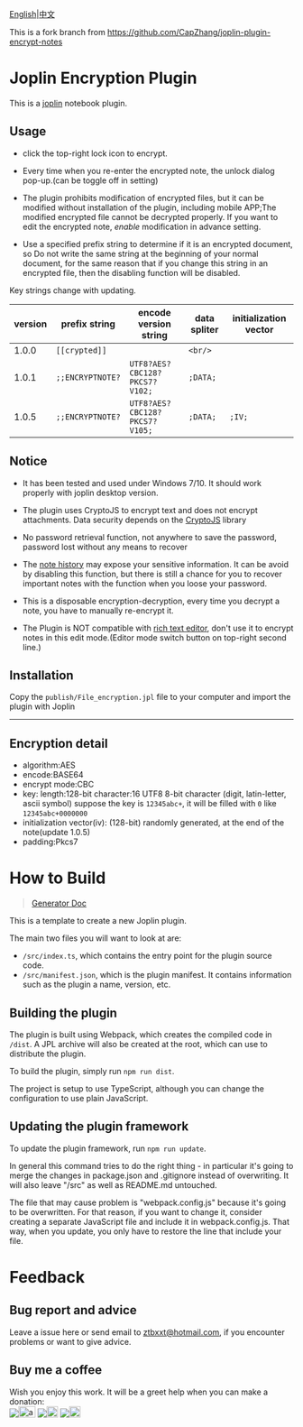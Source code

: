 [English](https://github.com/ZhangTe/joplin-plugin-encrypt-notes/blob/master/README.md)|[中文](https://github.com/ZhangTe/joplin-plugin-encrypt-notes/blob/master/README_zh.md)

This is a fork branch from https://github.com/CapZhang/joplin-plugin-encrypt-notes



# Joplin Encryption Plugin
This is a [joplin](https://joplinapp.org/) notebook plugin.
## Usage

- click the top-right lock icon to encrypt.

- Every time when you re-enter the encrypted note, the unlock dialog pop-up.(can be toggle off in setting)

- The plugin prohibits modification of encrypted files, but it can be modified without installation of the plugin, including mobile APP;The modified encrypted file cannot be decrypted properly. If you want to edit the encrypted note, *enable* modification in advance setting.

- Use a specified prefix string to determine if it is an encrypted document, so Do not write the same string at the beginning of your normal document, for the same reason that if you change this string in an encrypted file, then the disabling function will be disabled.

Key strings change with updating.

|version|prefix string|encode version string| data spliter | initialization vector |
| - | - | - | - | - |
| 1.0.0 | `[[crypted]]`|  | `<br/>` | |
| 1.0.1 | `;;ENCRYPTNOTE?` |`UTF8?AES?CBC128?PKCS7?V102;` |`;DATA;`| |
| 1.0.5 | `;;ENCRYPTNOTE?` |`UTF8?AES?CBC128?PKCS7?V105;` |`;DATA;`| `;IV;` |

## Notice

- It has been tested and used under Windows 7/10. It should work properly with joplin desktop version.

- The plugin uses CryptoJS to encrypt text and does not encrypt attachments. Data security depends on the [CryptoJS](https://cryptojs.gitbook.io/docs/) library

- No password retrieval function, not anywhere to save the password, password lost without any means to recover

- The [note history](https://joplinapp.org/note_history/) may expose your sensitive information. It can be avoid by disabling this function, but there is still a chance for you to recover important notes with the function when you loose your password.

- This is a disposable encryption-decryption, every time you decrypt a note, you have to manually re-encrypt it.

- The Plugin is NOT compatible with [rich text editor](https://joplinapp.org/rich_text_editor/), don't use it to encrypt notes in this edit mode.(Editor mode switch button on top-right second line.)
## Installation

Copy the `publish/File_encryption.jpl` file to your computer and import the plugin with Joplin

---

## Encryption detail
- algorithm:AES
- encode:BASE64
- encrypt mode:CBC
- key:
    length:128-bit
    character:16 UTF8 8-bit character (digit, latin-letter, ascii symbol)
       suppose the key is `12345abc+`, it will be filled with `0` like `12345abc+0000000`
- initialization vector(iv): (128-bit) randomly generated, at the end of the note(update 1.0.5)
- padding:Pkcs7


# How to Build

> [Generator Doc](https://github.com/ZhangTe/joplin-plugin-encrypt-notes/blob/master/GENERATOR_DOC.md)

This is a template to create a new Joplin plugin.

The main two files you will want to look at are:

- `/src/index.ts`, which contains the entry point for the plugin source code.
- `/src/manifest.json`, which is the plugin manifest. It contains information such as the plugin a name, version, etc.

## Building the plugin

The plugin is built using Webpack, which creates the compiled code in `/dist`. A JPL archive will also be created at the root, which can use to distribute the plugin.

To build the plugin, simply run `npm run dist`.

The project is setup to use TypeScript, although you can change the configuration to use plain JavaScript.

## Updating the plugin framework

To update the plugin framework, run `npm run update`.

In general this command tries to do the right thing - in particular it's going to merge the changes in package.json and .gitignore instead of overwriting. It will also leave "/src" as well as README.md untouched.

The file that may cause problem is "webpack.config.js" because it's going to be overwritten. For that reason, if you want to change it, consider creating a separate JavaScript file and include it in webpack.config.js. That way, when you update, you only have to restore the line that include your file.

# Feedback

## Bug report and advice

Leave a issue here or send email to ztbxxt@hotmail.com, if you encounter problems or want to give advice.

## Buy me a coffee
Wish you enjoy this work. 
It will be a greet help when you can make a donation:<br/>
<a href='https://Ko-fi.com/ztbxxt'><img src="https://img.shields.io/badge/Donate-Ko_fi-442200.svg" /><img src="https://storage.ko-fi.com/cdn/kofi_stroke_cup.svg" alt="alt text" height="20" width="30" /></a>
<a href='https://paypal.me/ztbxxt'><img src="https://img.shields.io/badge/Donate-PayPal-2275FF.svg" /><img src="https://www.paypalobjects.com/webstatic/icon/pp32.png" alt="alt text" height="20" width="20" /></a>
<a href='https://afdian.net/@ztbxxt'><img src="https://img.shields.io/badge/Donate-爱发电-6900CF.svg"/><img src="https://afdian.net/static/img/logo/logo.png" height="20"  width="20" /></a>